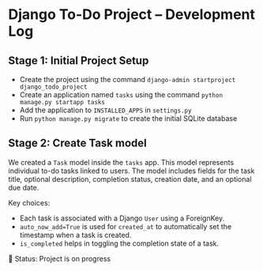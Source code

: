 # Django To-Do Project – Development Log

## Stage 1: Initial Project Setup
- Create the project using the command `django-admin startproject django_todo_project`
- Create an application named `tasks` using the command `python manage.py startapp tasks`
- Add the application to `INSTALLED_APPS` in `settings.py`
- Run `python manage.py migrate` to create the initial SQLite database

## Stage 2: Create Task model

We created a `Task` model inside the `tasks` app. This model represents individual to-do tasks linked to users. The model includes fields for the task title, optional description, completion status, creation date, and an optional due date.

Key choices:
- Each task is associated with a Django `User` using a ForeignKey.
- `auto_now_add=True` is used for `created_at` to automatically set the timestamp when a task is created.
- `is_completed` helps in toggling the completion state of a task.


🚀 Status: Project is on progress